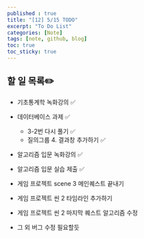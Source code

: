 ```yaml
---
published : true
title: "[12] 5/15 TODO"
excerpt: "To Do List"
categories: [Note]
tags: [note, github, blog]
toc: true
toc_sticky: true
---
```


## 할 일 목록✏️

+ 기초통계학 녹화강의 ✅
+ 데이터베이스 과제 ✅
    + 3-2번 다시 풀기 ✅
    + 질의그룹 4. 결과창 추가하기 ✅

+ 알고리즘 입문 녹화강의 ✅
+ 알고리즘 입문 실습 제출 ✅

+ 게임 프로젝트 scene 3 메인퀘스트 끝내기
+ 게임 프로젝트 씬 2 타임라인 추가하기
+ 게임 프로젝트 씬 2 마지막 퀘스트 알고리즘 수정
+ 그 외 버그 수정 필요할듯